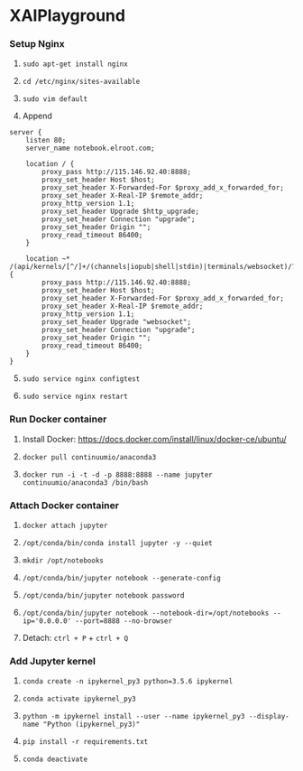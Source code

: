 # XAIPlayground

### Setup Nginx
1. ```sudo apt-get install nginx```

2. ```cd /etc/nginx/sites-available```

3. ```sudo vim default```

4. Append 
```
server {
    listen 80;
    server_name notebook.elroot.com;

    location / {
        proxy_pass http://115.146.92.40:8888;
        proxy_set_header Host $host;
        proxy_set_header X-Forwarded-For $proxy_add_x_forwarded_for;
        proxy_set_header X-Real-IP $remote_addr;
        proxy_http_version 1.1;
        proxy_set_header Upgrade $http_upgrade;
        proxy_set_header Connection "upgrade";
	    proxy_set_header Origin "";
        proxy_read_timeout 86400;
    }

    location ~* /(api/kernels/[^/]+/(channels|iopub|shell|stdin)|terminals/websocket)/? {
        proxy_pass http://115.146.92.40:8888;
        proxy_set_header Host $host;
        proxy_set_header X-Forwarded-For $proxy_add_x_forwarded_for;
        proxy_set_header X-Real-IP $remote_addr;
        proxy_http_version 1.1;
        proxy_set_header Upgrade "websocket";
        proxy_set_header Connection "upgrade";
        proxy_set_header Origin "";
        proxy_read_timeout 86400;
    }
}
```

5. ```sudo service nginx configtest```

6. ```sudo service nginx restart```

### Run Docker container
1. Install Docker: https://docs.docker.com/install/linux/docker-ce/ubuntu/

2. ```docker pull continuumio/anaconda3```

3. ```docker run -i -t -d -p 8888:8888 --name jupyter continuumio/anaconda3 /bin/bash```

### Attach Docker container
1. ```docker attach jupyter```

2. ```/opt/conda/bin/conda install jupyter -y --quiet```

3. ```mkdir /opt/notebooks```

4. ```/opt/conda/bin/jupyter notebook --generate-config```

5. ```/opt/conda/bin/jupyter notebook password```

6. ```/opt/conda/bin/jupyter notebook --notebook-dir=/opt/notebooks --ip='0.0.0.0' --port=8888 --no-browser```

7. Detach: ```ctrl + P``` + ```ctrl + Q```

### Add Jupyter kernel
1. ```conda create -n ipykernel_py3 python=3.5.6 ipykernel ```

2. ```conda activate ipykernel_py3 ```

3. ```python -m ipykernel install --user --name ipykernel_py3 --display-name "Python (ipykernel_py3)"```

4. ```pip install -r requirements.txt```

5. ```conda deactivate```
